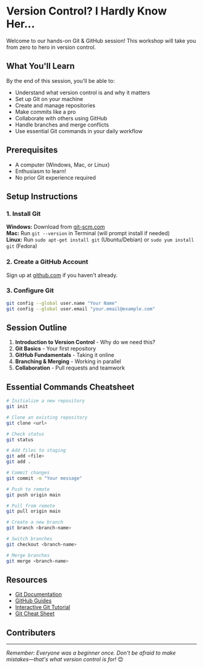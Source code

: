 # Version Control? I Hardly Know Her...

Welcome to our hands-on Git & GitHub session! This workshop will take you from zero to hero in version control.

## What You'll Learn

By the end of this session, you'll be able to:
- Understand what version control is and why it matters
- Set up Git on your machine
- Create and manage repositories
- Make commits like a pro
- Collaborate with others using GitHub
- Handle branches and merge conflicts
- Use essential Git commands in your daily workflow

## Prerequisites

- A computer (Windows, Mac, or Linux)
- Enthusiasm to learn!
- No prior Git experience required

## Setup Instructions

### 1. Install Git

**Windows:** Download from [git-scm.com](https://git-scm.com/)  
**Mac:** Run `git --version` in Terminal (will prompt install if needed)  
**Linux:** Run `sudo apt-get install git` (Ubuntu/Debian) or `sudo yum install git` (Fedora)

### 2. Create a GitHub Account

Sign up at [github.com](https://github.com) if you haven't already.

### 3. Configure Git

```bash
git config --global user.name "Your Name"
git config --global user.email "your.email@example.com"
```

## Session Outline

1. **Introduction to Version Control** - Why do we need this?
2. **Git Basics** - Your first repository
3. **GitHub Fundamentals** - Taking it online
4. **Branching & Merging** - Working in parallel
5. **Collaboration** - Pull requests and teamwork

## Essential Commands Cheatsheet

```bash
# Initialize a new repository
git init

# Clone an existing repository
git clone <url>

# Check status
git status

# Add files to staging
git add <file>
git add .

# Commit changes
git commit -m "Your message"

# Push to remote
git push origin main

# Pull from remote
git pull origin main

# Create a new branch
git branch <branch-name>

# Switch branches
git checkout <branch-name>

# Merge branches
git merge <branch-name>
```

## Resources

- [Git Documentation](https://git-scm.com/doc)
- [GitHub Guides](https://guides.github.com/)
- [Interactive Git Tutorial](https://learngitbranching.js.org/)
- [Git Cheat Sheet](https://education.github.com/git-cheat-sheet-education.pdf)

## Contributers

<!-- readme: contributors -start -->
<!-- readme: contributors -end -->

---

*Remember: Everyone was a beginner once. Don't be afraid to make mistakes—that's what version control is for!* 😊
